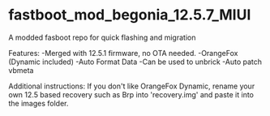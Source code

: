 # fastboot_mod_begonia_12.5.7_MIUI
A modded fasboot repo for quick flashing and migration

Features:
-Merged with 12.5.1 firmware, no OTA needed. 
-OrangeFox (Dynamic included)
-Auto Format Data
-Can be used to unbrick
-Auto patch vbmeta

Additional instructions:
If you don't like OrangeFox Dynamic, rename your own 12.5 based recovery such as Brp into 'recovery.img' and paste it into the images folder. 
